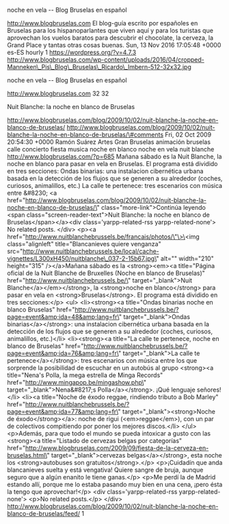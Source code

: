 noche en vela -- Blog Bruselas en español

http://www.blogbruselas.com El blog-guía escrito por españoles en
Bruselas para los hispanoparlantes que viven aquí y para los turistas
que aprovechan los vuelos baratos para descubrir el chocolate, la
cerveza, la Grand Place y tantas otras cosas buenas. Sun, 13 Nov 2016
17:05:48 +0000 es-ES hourly 1 https://wordpress.org/?v=4.7.3
http://www.blogbruselas.com/wp-content/uploads/2016/04/cropped-Manneken\_Pis\_Blog\_Bruselas\_Ricardo\_Imbern-512-32x32.jpg

noche en vela -- Blog Bruselas en español

http://www.blogbruselas.com 32 32

Nuit Blanche: la noche en blanco de Bruselas

http://www.blogbruselas.com/blog/2009/10/02/nuit-blanche-la-noche-en-blanco-de-bruselas/
http://www.blogbruselas.com/blog/2009/10/02/nuit-blanche-la-noche-en-blanco-de-bruselas/\#comments
Fri, 02 Oct 2009 20:54:30 +0000 Ramón Suárez Artes Gran Bruselas
animación bruselas calle concierto fiesta musica noche en blanco noche
en vela nuit blanche http://www.blogbruselas.com/?p=685 Mañana sábado es
la Nuit Blanche, la noche en blanco para pasar en vela en Bruselas. El
programa está dividido en tres secciones: Ondas binarias: una
instalacion cibernética urbana basada en la detección de los flujos que
se generen a su alrededor (coches, curiosos, animalillos, etc.) La calle
te pertenece: tres escenarios con música entre &\#8230; \<a
href=\"http://www.blogbruselas.com/blog/2009/10/02/nuit-blanche-la-noche-en-blanco-de-bruselas/\"
class=\"more-link\"\>Continúa leyendo \<span
class=\"screen-reader-text\"\>Nuit Blanche: la noche en blanco de
Bruselas\</span\>\</a\>\<div class=\'yarpp-related-rss
yarpp-related-none\'\> No related posts. \</div\> \<p\>\<a
href=\"http://www.nuitblanchebrussels.be/francais/photos/\"\>\<img
class=\"alignleft\" title=\"Blancanieves quiere venganza\"
src=\"http://www.nuitblanchebrussels.be/local/cache-vignettes/L300xH450/nuitblanche\_037-2-15b67.jpg\"
alt=\"\" width=\"210\" height=\"315\" /\>\</a\>Mañana sábado es la
\<strong\>\<em\>\<a title=\"Página oficial de la Nuit Blanche de
Bruxelles (Noche en blanco de Bruselas)\"
href=\"http://www.nuitblanchebrussels.be/\" target=\"\_blank\"\>Nuit
Blanche\</a\>\</em\>\</strong\>, la \<strong\>noche en blanco\</strong\>
para pasar en vela en \<strong\>Bruselas\</strong\>. El programa está
dividido en tres secciones:\</p\> \<ul\> \<li\>\<strong\>\<a
title=\"Ondas binarias noche en blanco Bruselas\"
href=\"http://www.nuitblanchebrussels.be/?page=event&amp;ida=48&amp;lang=fr\"
target=\"\_blank\"\>Ondas binarias\</a\>\</strong\>: una instalacion
cibernética urbana basada en la detección de los flujos que se generen a
su alrededor (coches, curiosos, animalillos, etc.)\</li\>
\<li\>\<strong\>\<a title=\"La calle te pertenece, noche en blanco de
Bruselas\"
href=\"http://www.nuitblanchebrussels.be/?page=event&amp;ida=76&amp;lang=fr\"
target=\"\_blank\"\>La calle te pertenece\</a\>\</strong\>: tres
escenarios con música entre los que sorprende la posibilidad de escuchar
en un autobús al grupo \<strong\>\<a title=\"Nena\'s Polla, la mega
estrella de Minga Records\"
href=\"http://www.mingapop.be/mingashow.php\"
target=\"\_blank\"\>Nena&\#8217;s Polla\</a\>\</strong\>. ¡Qué lenguaje
señores!\</li\> \<li\>\<a title=\"Noche de éxodo reggae, rindiendo
tributo a Bob Marley\"
href=\"http://www.nuitblanchebrussels.be/?page=event&amp;ida=77&amp;lang=fr\"
target=\"\_blank\"\>\<strong\>Noche de éxodo\</strong\>\</a\>: noche de
rigui (\<em\>reggae\</em\>), con un par de colectivos compitiendo por
poner los mejores discos.\</li\> \</ul\> \<p\>Además, para que todo el
mundo se pueda intoxicar a gusto con las \<strong\>\<a title=\"Listado
de cervezas belgas por categorías\"
href=\"http://www.blogbruselas.com/2009/09/fiesta-de-la-cerveza-en-bruselas.html\"
target=\"\_blank\"\>cervezas belgas\</a\>\</strong\>, esta noche los
\<strong\>autobuses son gratuitos\</strong\>.\</p\> \<p\>¡Cuidadín que
anda blancanieves suelta y está vengativa! Quiere sangre de bruja,
aunque seguro que a algún enanito le tiene ganas.\</p\> \<p\>Me perdí la
de Madrid estando allí, porque me lo estaba pasando muy bien en una
cena, ¡pero ésta la tengo que aprovechar!\</p\> \<div
class=\'yarpp-related-rss yarpp-related-none\'\> \<p\>No related
posts.\</p\> \</div\>
http://www.blogbruselas.com/blog/2009/10/02/nuit-blanche-la-noche-en-blanco-de-bruselas/feed/
1
